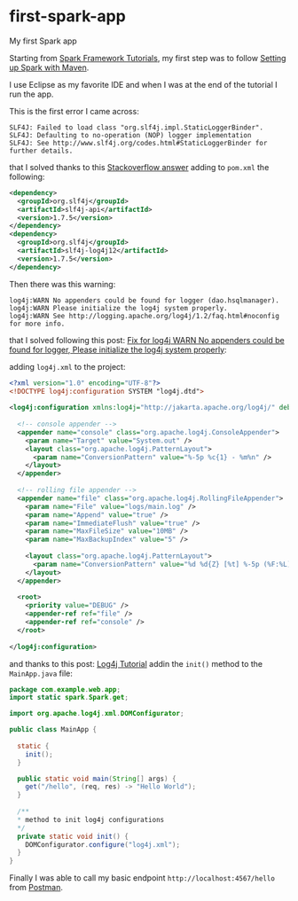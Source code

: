 # first-spark-app
My first Spark app

Starting from [Spark Framework Tutorials](https://sparktutorials.github.io/img/logo.svg), my first step was to follow [Setting up Spark with Maven](https://sparktutorials.github.io/2015/04/02/setting-up-a-spark-project-with-maven.html).

I use Eclipse as my favorite IDE and when I was at the end of the tutorial I run the app.

This is the first error I came across:

```console
SLF4J: Failed to load class "org.slf4j.impl.StaticLoggerBinder".
SLF4J: Defaulting to no-operation (NOP) logger implementation
SLF4J: See http://www.slf4j.org/codes.html#StaticLoggerBinder for further details.
```

that I solved thanks to this [Stackoverflow answer](https://stackoverflow.com/a/21787813/2768802) adding to `pom.xml` the following:

```xml
<dependency>
  <groupId>org.slf4j</groupId>
  <artifactId>slf4j-api</artifactId>
  <version>1.7.5</version>
</dependency>
<dependency>
  <groupId>org.slf4j</groupId>
  <artifactId>slf4j-log4j12</artifactId>
  <version>1.7.5</version>
</dependency>
```

Then there was this warning:

```console
log4j:WARN No appenders could be found for logger (dao.hsqlmanager).
log4j:WARN Please initialize the log4j system properly.
log4j:WARN See http://logging.apache.org/log4j/1.2/faq.html#noconfig for more info.
```

that I solved following this post: [Fix for log4j WARN No appenders could be found for logger, Please initialize the log4j system properly](http://www.journaldev.com/10721/log4j-warn-no-appenders-could-be-found-for-logger-please-initialize-the-log4j-system-properly):

adding `log4j.xml` to the project:

```xml
<?xml version="1.0" encoding="UTF-8"?>
<!DOCTYPE log4j:configuration SYSTEM "log4j.dtd">
 
<log4j:configuration xmlns:log4j="http://jakarta.apache.org/log4j/" debug="false">
 
  <!-- console appender -->
  <appender name="console" class="org.apache.log4j.ConsoleAppender">
    <param name="Target" value="System.out" />
    <layout class="org.apache.log4j.PatternLayout">
      <param name="ConversionPattern" value="%-5p %c{1} - %m%n" />
    </layout>
  </appender>
     
  <!-- rolling file appender -->
  <appender name="file" class="org.apache.log4j.RollingFileAppender">
    <param name="File" value="logs/main.log" />
    <param name="Append" value="true" />
    <param name="ImmediateFlush" value="true" />
    <param name="MaxFileSize" value="10MB" />
    <param name="MaxBackupIndex" value="5" />
 
    <layout class="org.apache.log4j.PatternLayout">
      <param name="ConversionPattern" value="%d %d{Z} [%t] %-5p (%F:%L) - %m%n" />
    </layout>
  </appender>
 
  <root>
    <priority value="DEBUG" />
    <appender-ref ref="file" />
    <appender-ref ref="console" />
  </root>
 
</log4j:configuration>
```

and thanks to this post: [Log4j Tutorial](http://www.journaldev.com/10689/log4j-tutorial) addin the `init()` method to the `MainApp.java` file:

```java
package com.example.web.app;
import static spark.Spark.get;

import org.apache.log4j.xml.DOMConfigurator;

public class MainApp {
	
  static {
    init();
  }

  public static void main(String[] args) {
    get("/hello", (req, res) -> "Hello World");
  }
	
  /**
  * method to init log4j configurations
  */
  private static void init() {
    DOMConfigurator.configure("log4j.xml");
  }
}
```

Finally I was able to call my basic endpoint `http://localhost:4567/hello` from [Postman](https://www.getpostman.com/).